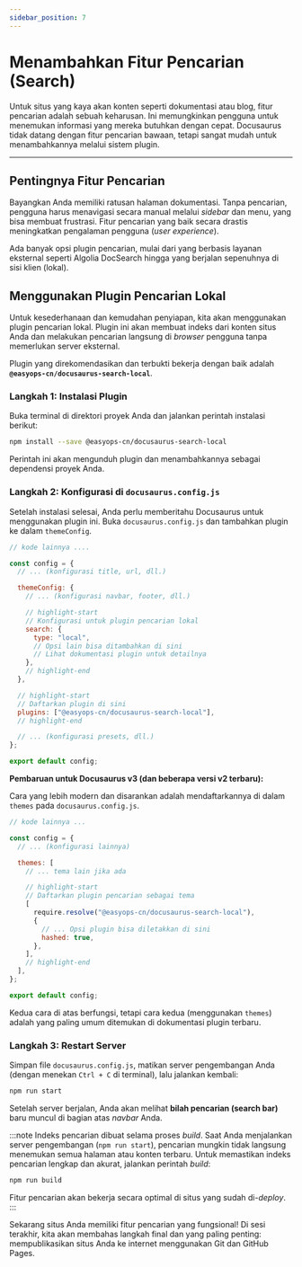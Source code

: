 ```yaml
---
sidebar_position: 7
---
```


# Menambahkan Fitur Pencarian (Search)

Untuk situs yang kaya akan konten seperti dokumentasi atau blog, fitur pencarian adalah sebuah keharusan. Ini memungkinkan pengguna untuk menemukan informasi yang mereka butuhkan dengan cepat. Docusaurus tidak datang dengan fitur pencarian bawaan, tetapi sangat mudah untuk menambahkannya melalui sistem plugin.

---

## Pentingnya Fitur Pencarian

Bayangkan Anda memiliki ratusan halaman dokumentasi. Tanpa pencarian, pengguna harus menavigasi secara manual melalui _sidebar_ dan menu, yang bisa membuat frustrasi. Fitur pencarian yang baik secara drastis meningkatkan pengalaman pengguna (_user experience_).

Ada banyak opsi plugin pencarian, mulai dari yang berbasis layanan eksternal seperti Algolia DocSearch hingga yang berjalan sepenuhnya di sisi klien (lokal).

## Menggunakan Plugin Pencarian Lokal

Untuk kesederhanaan dan kemudahan penyiapan, kita akan menggunakan plugin pencarian lokal. Plugin ini akan membuat indeks dari konten situs Anda dan melakukan pencarian langsung di _browser_ pengguna tanpa memerlukan server eksternal.

Plugin yang direkomendasikan dan terbukti bekerja dengan baik adalah **`@easyops-cn/docusaurus-search-local`**.

### Langkah 1: Instalasi Plugin

Buka terminal di direktori proyek Anda dan jalankan perintah instalasi berikut:

```bash
npm install --save @easyops-cn/docusaurus-search-local
```

Perintah ini akan mengunduh plugin dan menambahkannya sebagai dependensi proyek Anda.

### Langkah 2: Konfigurasi di `docusaurus.config.js`

Setelah instalasi selesai, Anda perlu memberitahu Docusaurus untuk menggunakan plugin ini. Buka `docusaurus.config.js` dan tambahkan plugin ke dalam `themeConfig`.

```javascript title="docusaurus.config.js"
// kode lainnya ....

const config = {
  // ... (konfigurasi title, url, dll.)

  themeConfig: {
    // ... (konfigurasi navbar, footer, dll.)

    // highlight-start
    // Konfigurasi untuk plugin pencarian lokal
    search: {
      type: "local",
      // Opsi lain bisa ditambahkan di sini
      // Lihat dokumentasi plugin untuk detailnya
    },
    // highlight-end
  },

  // highlight-start
  // Daftarkan plugin di sini
  plugins: ["@easyops-cn/docusaurus-search-local"],
  // highlight-end

  // ... (konfigurasi presets, dll.)
};

export default config;
```

**Pembaruan untuk Docusaurus v3 (dan beberapa versi v2 terbaru):**

Cara yang lebih modern dan disarankan adalah mendaftarkannya di dalam `themes` pada `docusaurus.config.js`.

```javascript title="docusaurus.config.js"
// kode lainnya ...

const config = {
  // ... (konfigurasi lainnya)

  themes: [
    // ... tema lain jika ada

    // highlight-start
    // Daftarkan plugin pencarian sebagai tema
    [
      require.resolve("@easyops-cn/docusaurus-search-local"),
      {
        // ... Opsi plugin bisa diletakkan di sini
        hashed: true,
      },
    ],
    // highlight-end
  ],
};

export default config;
```

Kedua cara di atas berfungsi, tetapi cara kedua (menggunakan `themes`) adalah yang paling umum ditemukan di dokumentasi plugin terbaru.

### Langkah 3: Restart Server

Simpan file `docusaurus.config.js`, matikan server pengembangan Anda (dengan menekan `Ctrl + C` di terminal), lalu jalankan kembali:

```bash
npm run start
```

Setelah server berjalan, Anda akan melihat **bilah pencarian (search bar)** baru muncul di bagian atas _navbar_ Anda.

:::note
Indeks pencarian dibuat selama proses _build_. Saat Anda menjalankan server pengembangan (`npm run start`), pencarian mungkin tidak langsung menemukan semua halaman atau konten terbaru. Untuk memastikan indeks pencarian lengkap dan akurat, jalankan perintah _build_:

```bash
npm run build
```

Fitur pencarian akan bekerja secara optimal di situs yang sudah di-_deploy_.
:::

Sekarang situs Anda memiliki fitur pencarian yang fungsional! Di sesi terakhir, kita akan membahas langkah final dan yang paling penting: mempublikasikan situs Anda ke internet menggunakan Git dan GitHub Pages.
